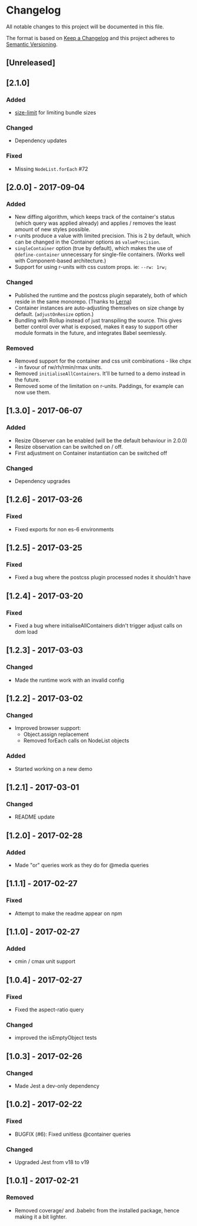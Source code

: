 # Changelog
All notable changes to this project will be documented in this file.

The format is based on [Keep a Changelog](http://keepachangelog.com/en/1.0.0/)
and this project adheres to [Semantic Versioning](http://semver.org/spec/v2.0.0.html).

## [Unreleased]

## [2.1.0]
### Added
- [size-limit](https://github.com/ai/size-limit) for limiting bundle sizes

### Changed
- Dependency updates

### Fixed
- Missing `NodeList.forEach` #72

## [2.0.0] - 2017-09-04
### Added
- New diffing algorithm, which keeps track of the container's status (which
query was applied already) and applies / removes the least amount of new styles
possible.
- r-units produce a value with limited precision. This is 2 by default, which
can be changed in the Container options as `valuePrecision`.
- `singleContainer` option (true by default), which makes the use of
`@define-container` unnecessary for single-file containers. (Works well with
Component-based architecture.)
- Support for using r-units with css custom props. ie: `--rw: 1rw;`

### Changed
- Published the runtime and the postcss plugin separately, both of which reside
in the same monorepo. (Thanks to [Lerna](https://github.com/lerna/lerna))
- Container instances are auto-adjusting themselves on size change by default.
(`adjustOnResize` option.)
- Bundling with Rollup instead of just transpiling the source. This gives better
control over what is exposed, makes it easy to support other module formats in
the future, and integrates Babel seemlessly.

### Removed
- Removed support for the container and css unit combinations - like chpx - in
favour of rw/rh/rmin/rmax units.
- Removed `initialiseAllContainers`. It'll be turned to a demo instead in the
future.
- Removed some of the limitation on r-units. Paddings, for example can now use
them.


## [1.3.0] - 2017-06-07
### Added
- Resize Observer can be enabled (will be the default behaviour in 2.0.0)
- Resize observation can be switched on / off.
- First adjustment on Container instantiation can be switched off

### Changed
- Dependency upgrades

## [1.2.6] - 2017-03-26
### Fixed
- Fixed exports for non es-6 environments

## [1.2.5] - 2017-03-25
### Fixed
- Fixed a bug where the postcss plugin processed nodes it shouldn't have

## [1.2.4] - 2017-03-20
### Fixed
- Fixed a bug where initialiseAllContainers didn't trigger adjust calls on dom
load

## [1.2.3] - 2017-03-03
### Changed
- Made the runtime work with an invalid config

## [1.2.2] - 2017-03-02
### Changed
- Improved browser support:
    - Object.assign replacement
    - Removed forEach calls on NodeList objects

### Added
- Started working on a new demo

## [1.2.1] - 2017-03-01
### Changed
- README update

## [1.2.0] - 2017-02-28
### Added
- Made "or" queries work as they do for @media queries

## [1.1.1] - 2017-02-27
### Fixed
- Attempt to make the readme appear on npm

## [1.1.0] - 2017-02-27
### Added
- cmin / cmax unit support

## [1.0.4] - 2017-02-27
### Fixed
- Fixed the aspect-ratio query

### Changed
- improved the isEmptyObject tests

## [1.0.3] - 2017-02-26
### Changed
- Made Jest a dev-only dependency

## [1.0.2] - 2017-02-22
### Fixed
- BUGFIX (#6): Fixed unitless @container queries

### Changed
- Upgraded Jest from v18 to v19

## [1.0.1] - 2017-02-21
### Removed
- Removed coverage/ and .babelrc from the installed package, hence making it a
bit lighter.
